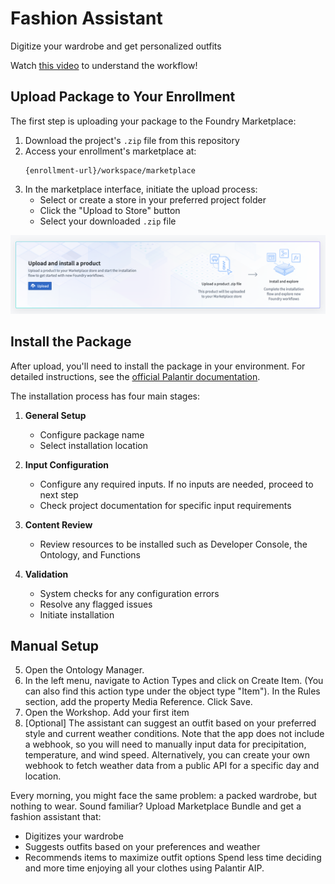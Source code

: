 # Fashion Assistant

Digitize your wardrobe and get personalized outfits

Watch [this video](https://www.linkedin.com/posts/calaisalexandre_palantir-buildwithaip-slowfashion-activity-7264910420753223681-8Spd/?utm_source=share&utm_medium=member_desktop) to understand the workflow!

## Upload Package to Your Enrollment

The first step is uploading your package to the Foundry Marketplace:

1. Download the project's `.zip` file from this repository
2. Access your enrollment's marketplace at:
   ```
   {enrollment-url}/workspace/marketplace
   ```
3. In the marketplace interface, initiate the upload process:
   - Select or create a store in your preferred project folder
   - Click the "Upload to Store" button
   - Select your downloaded `.zip` file

![Marketplace Interface](./../_static/upload_product_banner.png)

## Install the Package

After upload, you'll need to install the package in your environment. For detailed instructions, see the [official Palantir documentation](https://www.palantir.com/docs/foundry/marketplace/install-product).

The installation process has four main stages:

1. **General Setup**
   - Configure package name
   - Select installation location

2. **Input Configuration**
   - Configure any required inputs. If no inputs are needed, proceed to next step
   - Check project documentation for specific input requirements

3. **Content Review**
   - Review resources to be installed such as Developer Console, the Ontology, and Functions

4. **Validation**
   - System checks for any configuration errors
   - Resolve any flagged issues
   - Initiate installation

## Manual Setup
5. Open the Ontology Manager.
6. In the left menu, navigate to Action Types and click on Create Item. (You can also find this action type under the object type "Item"). In the Rules section, add the property Media Reference. Click Save.
7. Open the Workshop. Add your first item
8. [Optional] The assistant can suggest an outfit based on your preferred style and current weather conditions. Note that the app does not include a webhook, so you will need to manually input data for precipitation, temperature, and wind speed. Alternatively, you can create your own webhook to fetch weather data from a public API for a specific day and location.

Every morning, you might face the same problem: a packed wardrobe, but nothing to wear. Sound familiar? Upload Marketplace Bundle and get a fashion assistant that:

- Digitizes your wardrobe
- Suggests outfits based on your preferences and weather
- Recommends items to maximize outfit options
Spend less time deciding and more time enjoying all your clothes using Palantir AIP.

